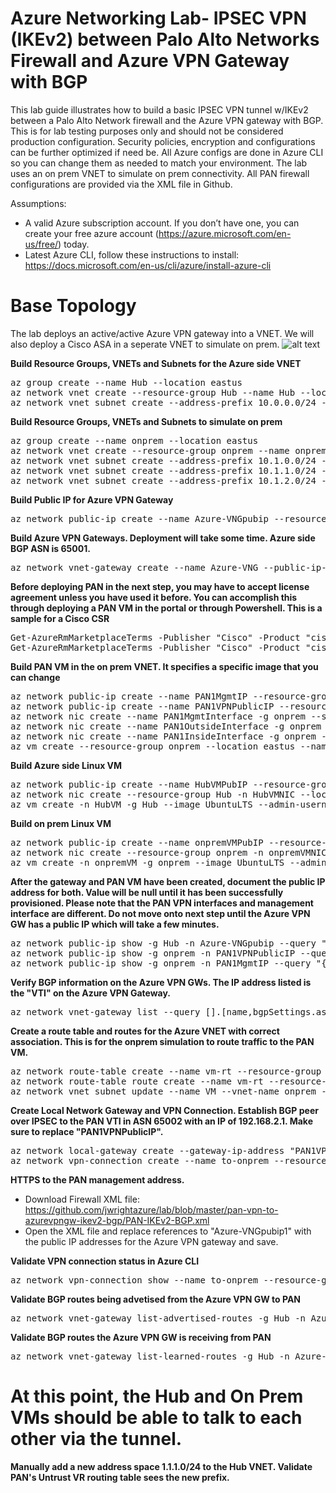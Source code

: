 # Azure Networking Lab- IPSEC VPN (IKEv2) between Palo Alto Networks Firewall and Azure VPN Gateway with BGP

This lab guide illustrates how to build a basic IPSEC VPN tunnel w/IKEv2 between a Palo Alto Network firewall and the Azure VPN gateway with BGP. This is for lab testing purposes only and should not be considered production configuration. Security policies, encryption and configurations can be further optimized if need be. All Azure configs are done in Azure CLI so you can change them as needed to match your environment. The lab uses an on prem VNET to simulate on prem connectivity. All PAN firewall configurations are provided via the XML file in Github.

Assumptions:
- A valid Azure subscription account. If you don’t have one, you can create your free azure account (https://azure.microsoft.com/en-us/free/) today.
- Latest Azure CLI, follow these instructions to install: https://docs.microsoft.com/en-us/cli/azure/install-azure-cli 


# Base Topology
The lab deploys an active/active Azure VPN gateway into a VNET. We will also deploy a Cisco ASA in a seperate VNET to simulate on prem.
![alt text](https://github.com/jwrightazure/lab/blob/master/images/pan%20to%20azure%20vpn%20with%20bgp.PNG)


**Build Resource Groups, VNETs and Subnets for the Azure side VNET**
<pre lang="...">
az group create --name Hub --location eastus
az network vnet create --resource-group Hub --name Hub --location eastus --address-prefixes 10.0.0.0/16 --subnet-name HubVM --subnet-prefix 10.0.10.0/24
az network vnet subnet create --address-prefix 10.0.0.0/24 --name GatewaySubnet --resource-group Hub --vnet-name Hub
</pre>

**Build Resource Groups, VNETs and Subnets to simulate on prem**
<pre lang="...">
az group create --name onprem --location eastus
az network vnet create --resource-group onprem --name onprem --location eastus --address-prefixes 10.1.0.0/16 --subnet-name VM --subnet-prefix 10.1.10.0/24
az network vnet subnet create --address-prefix 10.1.0.0/24 --name zeronet --resource-group onprem --vnet-name onprem
az network vnet subnet create --address-prefix 10.1.1.0/24 --name onenet --resource-group onprem --vnet-name onprem
az network vnet subnet create --address-prefix 10.1.2.0/24 --name twonet --resource-group onprem --vnet-name onprem
</pre>

**Build Public IP for Azure VPN Gateway**
<pre lang="...">
az network public-ip create --name Azure-VNGpubip --resource-group Hub --allocation-method Dynamic
</pre>

**Build Azure VPN Gateways. Deployment will take some time. Azure side BGP ASN is 65001.**
<pre lang="...">
az network vnet-gateway create --name Azure-VNG --public-ip-address Azure-VNGpubip --resource-group Hub --vnet Hub --gateway-type Vpn --vpn-type RouteBased --sku VpnGw1 --no-wait --asn 65001
</pre>

**Before deploying PAN in the next step, you may have to accept license agreement unless you have used it before. You can accomplish this through deploying a PAN VM in the portal or through Powershell. This is a sample for a Cisco CSR**
<pre lang="...">
Get-AzureRmMarketplaceTerms -Publisher "Cisco" -Product "cisco-csr-1000v" -Name "16_10-byol"
Get-AzureRmMarketplaceTerms -Publisher "Cisco" -Product "cisco-csr-1000v" -Name "16_10-byol" | Set-AzureRmMarketplaceTerms -Accept
</pre>

**Build PAN VM in the on prem VNET. It specifies a specific image that you can change**
<pre lang="...">
az network public-ip create --name PAN1MgmtIP --resource-group onprem --idle-timeout 30 --allocation-method Static
az network public-ip create --name PAN1VPNPublicIP --resource-group onprem --idle-timeout 30 --allocation-method Static
az network nic create --name PAN1MgmtInterface -g onprem --subnet twonet --vnet onprem --public-ip-address PAN1MgmtIP --private-ip-address 10.1.2.4 --ip-forwarding true
az network nic create --name PAN1OutsideInterface -g onprem --subnet zeronet --vnet onprem --public-ip-address PAN1VPNPublicIP --private-ip-address 10.1.0.4 --ip-forwarding true
az network nic create --name PAN1InsideInterface -g onprem --subnet onenet --vnet onprem --private-ip-address 10.1.1.4 --ip-forwarding true
az vm create --resource-group onprem --location eastus --name PAN1 --size Standard_D3_v2 --nics PAN1MgmtInterface PAN1OutsideInterface PAN1InsideInterface  --image paloaltonetworks:vmseries1:byol:8.1.0 --admin-username azureuser --admin-password Msft123Msft123
</pre>

**Build Azure side Linux VM**
<pre lang="...">
az network public-ip create --name HubVMPubIP --resource-group Hub --location eastus --allocation-method Dynamic
az network nic create --resource-group Hub -n HubVMNIC --location eastus --subnet HubVM --private-ip-address 10.0.10.10 --vnet-name Hub --public-ip-address HubVMPubIP
az vm create -n HubVM -g Hub --image UbuntuLTS --admin-username azureuser --admin-password Msft123Msft123 --nics HubVMNIC
</pre>

**Build on prem Linux VM**
<pre lang="...">
az network public-ip create --name onpremVMPubIP --resource-group onprem --location eastus --allocation-method Dynamic
az network nic create --resource-group onprem -n onpremVMNIC --location eastus --subnet VM --private-ip-address 10.1.10.10 --vnet-name onprem --public-ip-address onpremVMPubIP
az vm create -n onpremVM -g onprem --image UbuntuLTS --admin-username azureuser --admin-password Msft123Msft123 --nics onpremVMNIC
</pre>

**After the gateway and PAN VM have been created, document the public IP address for both. Value will be null until it has been successfully provisioned. Please note that the PAN VPN interfaces and management interface are different. Do not move onto next step until the Azure VPN GW has a public IP which will take a few minutes.**
<pre lang="...">
az network public-ip show -g Hub -n Azure-VNGpubip --query "{address: ipAddress}"
az network public-ip show -g onprem -n PAN1VPNPublicIP --query "{address: ipAddress}"
az network public-ip show -g onprem -n PAN1MgmtIP --query "{address: ipAddress}"
</pre>

**Verify BGP information on the Azure VPN GWs. The IP address listed is the "VTI" on the Azure VPN Gateway.**
<pre lang="...">
az network vnet-gateway list --query [].[name,bgpSettings.asn,bgpSettings.bgpPeeringAddress] -o table --resource-group Hub
</pre>

**Create a route table and routes for the Azure VNET with correct association. This is for the onprem simulation to route traffic to the PAN VM.**
<pre lang="...">
az network route-table create --name vm-rt --resource-group onprem
az network route-table route create --name vm-rt --resource-group onprem --route-table-name vm-rt --address-prefix 10.0.0.0/16 --next-hop-type VirtualAppliance --next-hop-ip-address 10.1.1.4
az network vnet subnet update --name VM --vnet-name onprem --resource-group onprem --route-table vm-rt
</pre>

**Create Local Network Gateway and VPN Connection. Establish BGP peer over IPSEC to the PAN VTI in ASN 65002 with an IP of 192.168.2.1. Make sure to replace "PAN1VPNPublicIP".**
<pre lang="...">
az network local-gateway create --gateway-ip-address "PAN1VPNPublicIP" --name to-onprem --resource-group Hub --local-address-prefixes 192.168.2.1/32 --asn 65002 --bgp-peering-address 192.168.2.1
az network vpn-connection create --name to-onprem --resource-group Hub --vnet-gateway1 Azure-VNG -l eastus --shared-key Msft123Msft123 --local-gateway2 to-onprem --enable-bgp
</pre>

**HTTPS to the PAN management address.**
- Download Firewall XML file: https://github.com/jwrightazure/lab/blob/master/pan-vpn-to-azurevpngw-ikev2-bgp/PAN-IKEv2-BGP.xml
- Open the XML file and replace references to "Azure-VNGpubip1" with the public IP addresses for the Azure VPN gateway and save.

**Validate VPN connection status in Azure CLI**
<pre lang="...">
az network vpn-connection show --name to-onprem --resource-group Hub --query "{status: connectionStatus}"
</pre>

**Validate BGP routes being advetised from the Azure VPN GW to PAN**
<pre lang="...">
az network vnet-gateway list-advertised-routes -g Hub -n Azure-VNG --peer 192.168.2.1
</pre>

**Validate BGP routes the Azure VPN GW is receiving from PAN**
<pre lang="...">
az network vnet-gateway list-learned-routes -g Hub -n Azure-VNG
</pre>

# At this point, the Hub and On Prem VMs should be able to talk to each other via the tunnel.

**Manually add a new address space 1.1.1.0/24 to the Hub VNET. Validate PAN's Untrust VR routing table sees the new prefix.**








